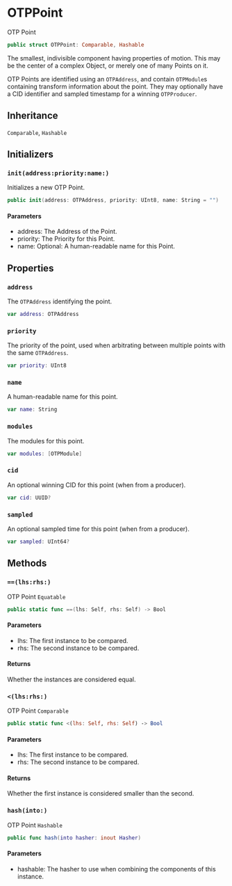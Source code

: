 # OTPPoint

OTP Point

``` swift
public struct OTPPoint: Comparable, Hashable
```

The smallest, indivisible component having properties of motion. This may be the center of a complex Object, or merely one of many Points on it.

OTP Points are identified using an `OTPAddress`, and contain `OTPModule`s containing transform information about the point. They may optionally have a CID identifier and sampled timestamp for a winning `OTPProducer`.

## Inheritance

`Comparable`, `Hashable`

## Initializers

### `init(address:priority:name:)`

Initializes a new OTP Point.

``` swift
public init(address: OTPAddress, priority: UInt8, name: String = "")
```

#### Parameters

  - address: The Address of the Point.
  - priority: The Priority for this Point.
  - name: Optional: A human-readable name for this Point.

## Properties

### `address`

The `OTPAddress` identifying the point.

``` swift
var address: OTPAddress
```

### `priority`

The priority of the point, used when arbitrating between multiple points with the same `OTPAddress`.

``` swift
var priority: UInt8
```

### `name`

A human-readable name for this point.

``` swift
var name: String
```

### `modules`

The modules for this point.

``` swift
var modules: [OTPModule]
```

### `cid`

An optional winning CID for this point (when from a producer).

``` swift
var cid: UUID?
```

### `sampled`

An optional sampled time for this point (when from a producer).

``` swift
var sampled: UInt64?
```

## Methods

### `==(lhs:rhs:)`

OTP Point `Equatable`

``` swift
public static func ==(lhs: Self, rhs: Self) -> Bool
```

#### Parameters

  - lhs: The first instance to be compared.
  - rhs: The second instance to be compared.

#### Returns

Whether the instances are considered equal.

### `<(lhs:rhs:)`

OTP Point `Comparable`

``` swift
public static func <(lhs: Self, rhs: Self) -> Bool
```

#### Parameters

  - lhs: The first instance to be compared.
  - rhs: The second instance to be compared.

#### Returns

Whether the first instance is considered smaller than the second.

### `hash(into:)`

OTP Point `Hashable`

``` swift
public func hash(into hasher: inout Hasher)
```

#### Parameters

  - hashable: The hasher to use when combining the components of this instance.
